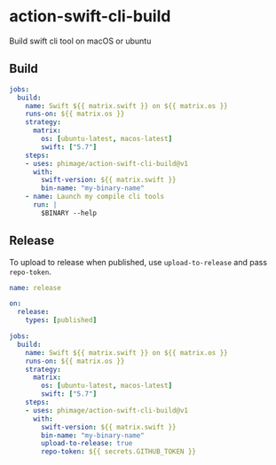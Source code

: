 # action-swift-cli-build

Build swift cli tool on macOS or ubuntu

## Build

```yaml
jobs:
  build:
    name: Swift ${{ matrix.swift }} on ${{ matrix.os }}
    runs-on: ${{ matrix.os }}
    strategy:
      matrix:
        os: [ubuntu-latest, macos-latest]
        swift: ["5.7"]
    steps:
    - uses: phimage/action-swift-cli-build@v1
      with:
        swift-version: ${{ matrix.swift }}
        bin-name: "my-binary-name"
    - name: Launch my compile cli tools
      run: |
        $BINARY --help
```

## Release

To upload to release when published, use `upload-to-release` and pass `repo-token`.

```yaml
name: release

on: 
  release:
    types: [published]

jobs:
  build:
    name: Swift ${{ matrix.swift }} on ${{ matrix.os }}
    runs-on: ${{ matrix.os }}
    strategy:
      matrix:
        os: [ubuntu-latest, macos-latest]
        swift: ["5.7"]
    steps:
    - uses: phimage/action-swift-cli-build@v1
      with:
        swift-version: ${{ matrix.swift }}
        bin-name: "my-binary-name"
        upload-to-release: true
        repo-token: ${{ secrets.GITHUB_TOKEN }}
```
